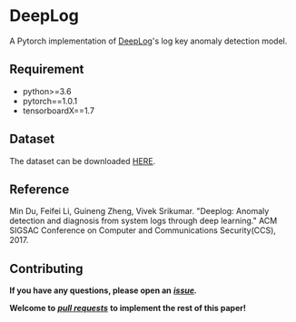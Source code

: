# DeepLog
A Pytorch implementation of [DeepLog](https://www.cs.utah.edu/~lifeifei/papers/deeplog.pdf)'s log key anomaly detection model.

## Requirement
* python>=3.6
* pytorch==1.0.1
* tensorboardX==1.7

## Dataset
The dataset can be downloaded [HERE](https://www.cs.utah.edu/~mind/papers/deeplog_misc.html).

## Reference
Min Du, Feifei Li, Guineng Zheng, Vivek Srikumar. "Deeplog: Anomaly detection and diagnosis from system logs through deep learning." ACM SIGSAC Conference on Computer and Communications Security(CCS), 2017.

## Contributing
**If you have any questions, please open an** ***[issue](https://github.com/wuyifan18/DeepLog/issues).***

**Welcome to** ***[pull requests](https://github.com/wuyifan18/DeepLog/pulls)*** **to implement the rest of this paper!**

